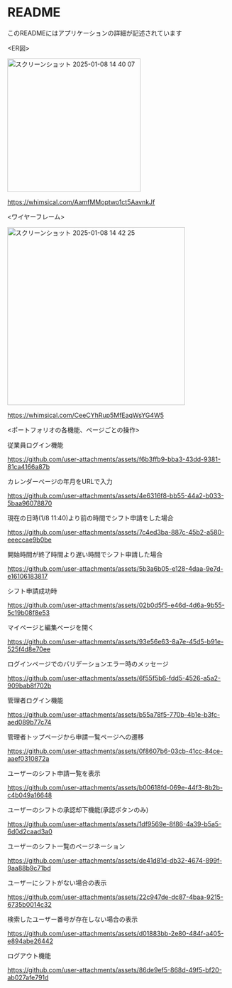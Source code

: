 # README
このREADMEにはアプリケーションの詳細が記述されています

<ER図>

<img width="300" alt="スクリーンショット 2025-01-08 14 40 07" src="https://github.com/user-attachments/assets/3764b45c-77a4-46e0-88a2-f130f978d94a" />


https://whimsical.com/AamfMMoptwo1ct5AavnkJf

<ワイヤーフレーム>

<img width="400" alt="スクリーンショット 2025-01-08 14 42 25" src="https://github.com/user-attachments/assets/49078a15-764a-4fbe-9867-f989d5d83782" />


https://whimsical.com/CeeCYhRup5MfEaqWsYG4W5

<ポートフォリオの各機能、ページごとの操作>

従業員ログイン機能

https://github.com/user-attachments/assets/f6b3ffb9-bba3-43dd-9381-81ca4166a87b

カレンダーページの年月をURLで入力

https://github.com/user-attachments/assets/4e6316f8-bb55-44a2-b033-5baa96078870

現在の日時(1/8 11:40)より前の時間でシフト申請をした場合

https://github.com/user-attachments/assets/7c4ed3ba-887c-45b2-a580-eeeccae9b0be

開始時間が終了時間より遅い時間でシフト申請した場合

https://github.com/user-attachments/assets/5b3a6b05-e128-4daa-9e7d-e16106183817

シフト申請成功時

https://github.com/user-attachments/assets/02b0d5f5-e46d-4d6a-9b55-5c19b08f8e53

マイページと編集ページを開く

https://github.com/user-attachments/assets/93e56e63-8a7e-45d5-b91e-525f4d8e70ee

ログインページでのバリデーションエラー時のメッセージ 

https://github.com/user-attachments/assets/6f55f5b6-fdd5-4526-a5a2-909bab8f702b

管理者ログイン機能

https://github.com/user-attachments/assets/b55a78f5-770b-4b1e-b3fc-aed089b77c74

管理者トップページから申請一覧ページへの遷移

https://github.com/user-attachments/assets/0f8607b6-03cb-41cc-84ce-aaef0310872a

ユーザーのシフト申請一覧を表示

https://github.com/user-attachments/assets/b00618fd-069e-44f3-8b2b-c4b049a16648

ユーザーのシフトの承認却下機能(承認ボタンのみ)

https://github.com/user-attachments/assets/1df9569e-8f86-4a39-b5a5-6d0d2caad3a0

ユーザーのシフト一覧のページネーション

https://github.com/user-attachments/assets/de41d81d-db32-4674-899f-9aa88b9c71bd

ユーザーにシフトがない場合の表示

https://github.com/user-attachments/assets/22c947de-dc87-4baa-9215-6735b0014c32

検索したユーザー番号が存在しない場合の表示

https://github.com/user-attachments/assets/d01883bb-2e80-484f-a405-e894abe26442

ログアウト機能

https://github.com/user-attachments/assets/86de9ef5-868d-49f5-bf20-ab027afe791d

